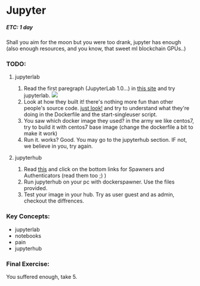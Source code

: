# Jupyter
##### ETC: 1 day

Shall you aim for the moon but you were too drank, jupyter has enough (also enough resources, and you know, that sweet ml blockchain GPUs..)<br>

### TODO:
1. jupyterlab
    1. Read the first paregraph (JupyterLab 1.0...) in [this site](https://jupyter.org/index.html) and try jupyterlab. 
    ![](https://i.pinimg.com/originals/cb/c2/4f/cbc24f8a36110d636dbe32a60f6772c1.jpg) 
    2. Look at how they built it! there's nothing more fun than other people's source code. [just look!](https://github.com/jupyter/docker-stacks/tree/master/base-notebook) and try to understand what they're doing in the Dockerfile and the start-singleuser script.
    3. You saw which docker image they used? in the army we like centos7, try to build it with centos7 base image (change the dockerfile a bit to make it work)
    4. Run it. works? Good. You may go to the jupyterhub section. IF not, we believe in you, try again.  

2.  jupyterhub      
    1. Read [this](https://jupyterhub.readthedocs.io/en/stable/reference/technical-overview.html) and click on the bottom links for Spawners and Authenticators (read them too ;) )
    2. Run jupyterhub on your pc with dockerspawner. Use the files provided. 
    3. Test your image in your hub. Try as user guest and as admin, checkout the diffrences.

### Key Concepts:
- jupyterlab
- notebooks
- pain
- jupyterhub

### Final Exercise:
You suffered enough, take 5.
